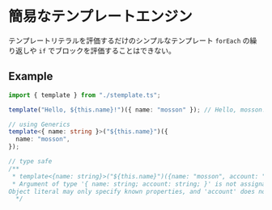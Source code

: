# 簡易なテンプレートエンジン

テンプレートリテラルを評価するだけのシンプルなテンプレート `forEach` の繰り返しや `if` でブロックを評価することはできない。

## Example

```typescript
import { template } from "./stemplate.ts";

template("Hello, ${this.name}!")({ name: "mosson" }); // Hello, mosson!

// using Generics
template<{ name: string }>("${this.name}")({
  name: "mosson",
});

// type safe
/**
 * template<{name: string}>("${this.name}")({name: "mosson", account: "github.com/mosson"})
 * Argument of type '{ name: string; account: string; }' is not assignable to parameter of type '{ name: string; }'.
Object literal may only specify known properties, and 'account' does not exist in type '{ name: string; }'.
  */
```
